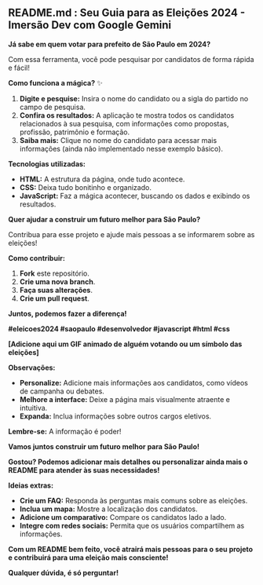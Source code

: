## **README.md : Seu Guia para as Eleições 2024 - Imersão Dev com Google Gemini**

**Já sabe em quem votar para prefeito de São Paulo em 2024?** 

Com essa ferramenta, você pode pesquisar por candidatos de forma rápida e fácil! 

**Como funciona a mágica?** ✨

1. **Digite e pesquise:** Insira o nome do candidato ou a sigla do partido no campo de pesquisa.
2. **Confira os resultados:** A aplicação te mostra todos os candidatos relacionados à sua pesquisa, com informações como propostas, profissão, patrimônio e formação.
3. **Saiba mais:** Clique no nome do candidato para acessar mais informações (ainda não implementado nesse exemplo básico).

**Tecnologias utilizadas:**

* **HTML:** A estrutura da página, onde tudo acontece.
* **CSS:** Deixa tudo bonitinho e organizado.
* **JavaScript:** Faz a mágica acontecer, buscando os dados e exibindo os resultados.

**Quer ajudar a construir um futuro melhor para São Paulo?** 

Contribua para esse projeto e ajude mais pessoas a se informarem sobre as eleições! 

**Como contribuir:**

1. **Fork** este repositório.
2. **Crie uma nova branch**.
3. **Faça suas alterações**.
4. **Crie um pull request**.

**Juntos, podemos fazer a diferença!** 

**#eleicoes2024 #saopaulo #desenvolvedor #javascript #html #css**

**[Adicione aqui um GIF animado de alguém votando ou um símbolo das eleições]**

**Observações:**

* **Personalize:** Adicione mais informações aos candidatos, como vídeos de campanha ou debates.
* **Melhore a interface:** Deixe a página mais visualmente atraente e intuitiva.
* **Expanda:** Inclua informações sobre outros cargos eletivos.

**Lembre-se:** A informação é poder! 

**Vamos juntos construir um futuro melhor para São Paulo!** 

**Gostou? Podemos adicionar mais detalhes ou personalizar ainda mais o README para atender às suas necessidades!**

**Ideias extras:**

* **Crie um FAQ:** Responda às perguntas mais comuns sobre as eleições.
* **Inclua um mapa:** Mostre a localização dos candidatos.
* **Adicione um comparativo:** Compare os candidatos lado a lado.
* **Integre com redes sociais:** Permita que os usuários compartilhem as informações.

**Com um README bem feito, você atrairá mais pessoas para o seu projeto e contribuirá para uma eleição mais consciente!**

**Qualquer dúvida, é só perguntar!**
